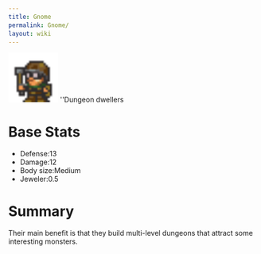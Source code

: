 ```yaml
---
title: Gnome
permalink: Gnome/
layout: wiki
---
```


<img src="gnome.png" title="fig:gnome.png" alt="gnome.png" width="100" />
''Dungeon dwellers

Base Stats
==========

-   Defense:13
-   Damage:12
-   Body size:Medium
-   Jeweler:0.5

Summary
=======

Their main benefit is that they build multi-level dungeons that attract
some interesting monsters.
